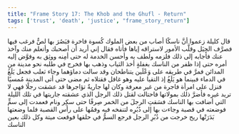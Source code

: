```yaml
---
title: "Frame Story 17: The Khob and the Ghufl - Return"
tags: ['trust', 'death', 'justice', "frame_story_return"]
---
```


 قال كليلة زعموا أنَّ ناسكًا أصاب من بعض الملوك كُسوة فاخرة فبَصُرَ بها لصٌّ فرغب فيها فصرَّف الحِيَل وقلَّب الأمور لاستراقه إياها فأتاه فقال إني أريد أن أصحبك وأتعلم منك وآخذ عنك فأجابه إلى ذلك فلزمه ولطف به وأحسن الخدمة له حتى أمِنه ووثِق به وفوَّض إليه أمره حتى إذا ظفر من الناسك بغفلةٍ أخذ الثياب وذهب بها فخرج في طلبه نحو مدينة من المدائن فمرَّ في طريقه على وَعْلَين يتناطحان وقد سالت دماؤهما وجاء ثعلب فجعل يَلَغُ في الدماء فبينما هو يَلَغُ إذ التقيا عليه وهو غافل فقتلاه ثم مضى حتى أتى المدينة مُمسيًا فنزل على امرأة فاجرة من غير معرفة وكان لها جاريةٌ تؤاجرها قد عشقت رجلًا فهي لا تريد غيره فأضرَّ ذلك بمولاتها فاحتالت لقتل ذلك الرجل الذي عشقته جاريتها في تلك الليلة التي أضافت بها الناسك فسَقتِ الرجلَ من الخمر صِرفًا حتى سكِر ونام فعمدت إلى سمٍّ فوضعته في قصبة وجاءت بها إلى دُبُرِه لتنفخه فيه وفمُها على رأس القصبة فلما وضعتها بَدَرَتْها ريح خرجت من دُبُرِ الرجل فرجع السمُّ في حلقها فوقعت ميتة وكل ذلك بعين الناسك
